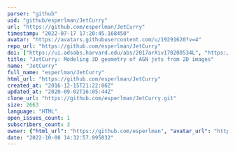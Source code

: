 ```yaml
---
parser: "github"
uid: "github/esperlman/JetCurry"
url: "https://github.com/esperlman/JetCurry"
timestamp: "2022-07-17 17:20:45.168450"
avatar: "https://avatars.githubusercontent.com/u/19291620?v=4"
repo_url: "https://github.com/esperlman/JetCurry"
doi: ["https://ui.adsabs.harvard.edu/abs/2017arXiv170200534L", "https://ui.adsabs.harvard.edu/abs/2017ascl.soft02005K/abstract"]
title: "JetCurry: Modeling 3D geometry of AGN jets from 2D images"
name: "JetCurry"
full_name: "esperlman/JetCurry"
html_url: "https://github.com/esperlman/JetCurry"
created_at: "2016-12-15T21:22:06Z"
updated_at: "2020-09-02T16:05:44Z"
clone_url: "https://github.com/esperlman/JetCurry.git"
size: 2663
language: "HTML"
open_issues_count: 1
subscribers_count: 3
owner: {"html_url": "https://github.com/esperlman", "avatar_url": "https://avatars.githubusercontent.com/u/19291620?v=4", "login": "esperlman", "type": "User"}
date: "2022-10-08 14:32:57.995832"
---
```

